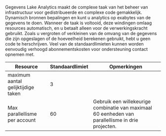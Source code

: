 Gegevens Lake Analytics maakt de complexe taak van het beheer van infrastructuur voor gedistribueerde en complexe code gemakkelijk. Dynamisch bronnen bepalingen en kunt u analytics op exabytes van de gegevens te doen. Wanneer de taak is voltooid, deze windingen omlaag resources automatisch, en u betaalt alleen voor de verwerkingskracht gebruikt. Zoals u vergroten of verkleinen van de omvang van de gegevens die zijn opgeslagen of de hoeveelheid berekenen gebruikt, hebt u geen code te herschrijven. Veel van de standaardlimieten kunnen worden eenvoudig verhoogd abonnementskosten voor ondersteuning contact opnemen met. 

**Resource** | **Standaardlimiet** | **Opmerkingen**
-------- | ------------- | -------------
maximum aantal gelijktijdige taken | 3 
Max parallellisme per account | 60 | Gebruik een willekeurige combinatie van maximaal 60 eenheden van parallellisme in drie projecten.
